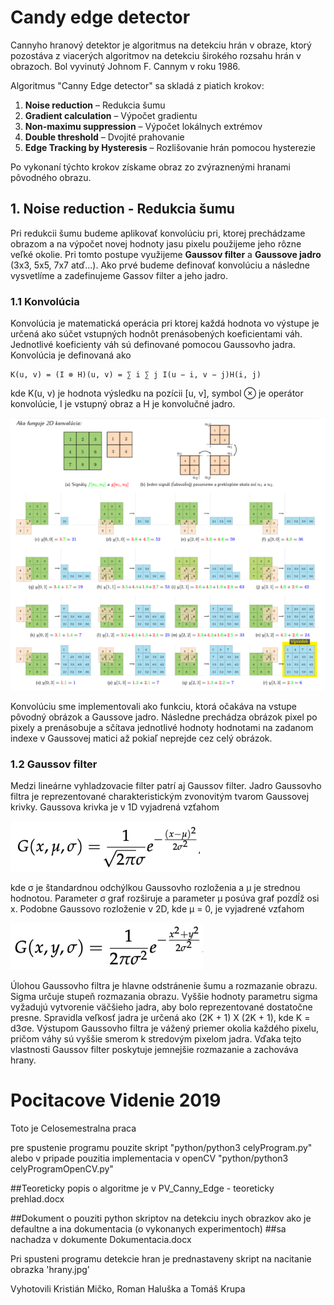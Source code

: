 # Candy edge detector

Cannyho hranový detektor je algoritmus na detekciu hrán v obraze, ktorý pozostáva z viacerých algoritmov na detekciu širokého rozsahu hrán v obrazoch. Bol vyvinutý Johnom F. Cannym v roku 1986.

Algoritmus "Canny Edge detector" sa skladá z piatich krokov:
1. **Noise reduction** – Redukcia šumu
2. **Gradient calculation** – Výpočet gradientu
3. **Non-maximu suppression** – Výpočet lokálnych extrémov
4. **Double threshold** – Dvojité prahovanie
5. **Edge Tracking by Hysteresis** – Rozlišovanie hrán pomocou hysterezie

Po vykonaní týchto krokov získame obraz zo zvýraznenými hranami pôvodného obrazu.

## 1. Noise reduction - Redukcia šumu

Pri redukcii šumu budeme aplikovať konvolúciu pri, ktorej prechádzame obrazom a na výpočet novej hodnoty jasu pixelu použijeme jeho rôzne veľké okolie.  Pri tomto postupe využijeme **Gaussov filter** a **Gaussove jadro** (3x3, 5x5, 7x7 atď...). Ako prvé budeme definovať konvolúciu a následne vysvetlíme a zadefinujeme Gassov filter a jeho jadro.

### 1.1 Konvolúcia
Konvolúcia je matematická operácia pri ktorej každá hodnota vo výstupe je určená ako súčet vstupných hodnôt prenásobených koeficientami váh. Jednotlivé koeficienty váh sú definované pomocou Gaussovho jadra. Konvolúcia je definovaná ako

	K(u, v) = (I ⊗ H)(u, v) = ∑ i ∑ j I(u − i, v − j)H(i, j)

kde K(u, v) je hodnota výsledku na pozícii [u, v], symbol ⊗ je operátor konvolúcie, I je vstupný obraz a H je konvolučné jadro.

![picture](images/doc/convolution.png)

Konvolúciu sme implementovali ako funkciu, ktorá očakáva na vstupe pôvodný obrázok a Gaussove jadro. Následne prechádza obrázok pixel po pixely a prenásobuje a sčítava jednotlivé hodnoty hodnotami na zadanom indexe v Gaussovej matici až pokiaľ neprejde cez celý obrázok.

### 1.2 Gaussov filter
Medzi lineárne vyhladzovacie filter patrí aj Gaussov filter. Jadro Gaussovho filtra je reprezentované charakteristickým zvonovitým tvarom Gaussovej krivky. Gaussova krivka je v 1D vyjadrená vzťahom

![picture](images/doc/vz1.png)

kde σ je štandardnou odchýlkou Gaussovho rozloženia a µ je strednou hodnotou. Parameter σ graf rozširuje a parameter µ posúva graf pozdĺž osi x. Podobne Gaussovo rozloženie v 2D, kde µ = 0, je vyjadrené vzťahom

![picture](images/doc/vz2.png)

Úlohou Gaussovho filtra je hlavne odstránenie šumu a rozmazanie obrazu. Sigma určuje stupeň rozmazania obrazu. Vyššie hodnoty parametru sigma vyžadujú vytvorenie väčšieho jadra, aby bolo reprezentované dostatočne presne. Spravidla veľkosť jadra je určená ako (2K + 1) X (2K + 1), kde K = d3σe. Výstupom Gaussovho filtra je vážený priemer okolia každého pixelu, pričom váhy sú vyššie smerom k stredovým pixelom jadra. Vďaka tejto vlastnosti Gaussov filter poskytuje jemnejšie rozmazanie a zachováva hrany.


# Pocitacove Videnie 2019

Toto je Celosemestralna praca

pre spustenie programu pouzite skript "python/python3 celyProgram.py" 
alebo v pripade pouzitia implementacia v openCV "python/python3 celyProgramOpenCV.py"

##Teoreticky popis o algoritme je v PV_Canny_Edge - teoreticky prehlad.docx

##Dokument o pouziti python skriptov na detekciu inych obrazkov ako je defaultne a ina dokumentacia (o vykonanych experimentoch) 
##sa nachadza v dokumente  Dokumentacia.docx

Pri spusteni programu detekcie hran je prednastaveny skript na nacitanie obrazka 'hrany.jpg'

Vyhotovili Kristián Mičko, Roman Haluška a Tomáš Krupa 
